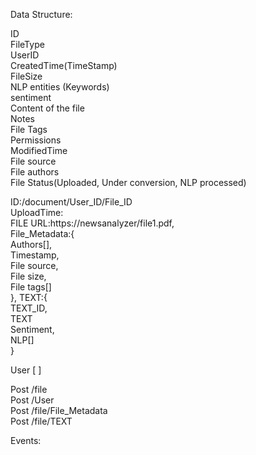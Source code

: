 Data Structure:  

ID  
FileType  
UserID  
CreatedTime(TimeStamp)  
FileSize  
NLP entities (Keywords)  
sentiment  
Content of the file  
Notes  
File Tags  
Permissions  
ModifiedTime  
File source  
File authors  
File Status(Uploaded, Under conversion, NLP processed)

ID:/document/User_ID/File_ID  
UploadTime:  
FILE URL:https://newsanalyzer/file1.pdf,  
File_Metadata:{  
Authors[],  
Timestamp,  
File source,  
File size,  
File tags[]  
},
TEXT:{  
TEXT_ID,  
TEXT  
Sentiment,  
NLP[]  
}

User
[
]

Post /file  
Post /User  
Post /file/File_Metadata  
Post /file/TEXT

Events:


